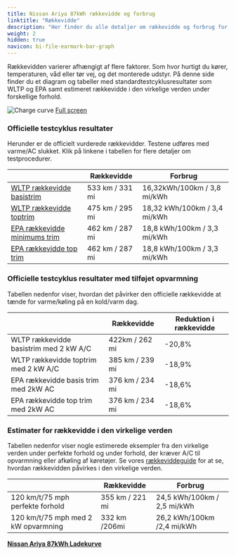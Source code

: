 ```yaml
---
title: Nissan Ariya 87kWh rækkevidde og forbrug
linktitle: "Rækkevidde"
description: "Her finder du alle detaljer om rækkevidde og forbrug for Nissan Ariya 87kWh."
weight: 2
hidden: true
navicon: bi-file-earmark-bar-graph
---
```

<!-- markdownlint-disable MD033 -->
<!-- markdownlint-disable MD010 -->

Rækkevidden varierer afhængigt af flere faktorer. Som hvor hurtigt du kører, temperaturen, våd eller tør vej, og det monterede udstyr. På denne side finder du et diagram og tabeller med standardtestcyklusresultater som WLTP og EPA samt estimeret rækkevidde i den virkelige verden under forskellige forhold.

<img class="img-fluid" alt="Charge curve" src="/images//models/nissan/ariya/ariya_87kwh/range.svg"/>
<a href="/images/models/nissan/ariya/ariya_87kwh/range.svg">Full screen</a>

### Officielle testcyklus resultater

Herunder er de officielt vurderede rækkevidder. Testene udføres med varme/AC slukket. Klik på linkene i tabellen for flere detaljer om testprocedurer.

<div class="table-responsive">
<table class="table table-striped border">
	<thead>
		<tr>
			<th>
			</th>
			<th>
				Rækkevidde
			</th>
			<th>
				Forbrug
			</th>
		</tr>
	</thead>
	<tbody>
		<tr>
			<td>
				<a href="../../../../../guides/understandingrange/wltp/ ">
					WLTP rækkevidde basistrim
				</a>
			</td>
			<td>
				533 km / 331 mi
			</td>
			<td>
				16,32kWh/100km / 3,8 mi/kWh
			</td>
		</tr>
		<tr>
			<td>
				<a href="../../../../../guides/understandingrange/wltp/ ">
					WLTP rækkevidde toptrim
				</a>
			</td>
			<td>
				475 km / 295 mi
			</td>
			<td>
				18,32 kWh/100km / 3,4 mi/kWh
			</td>
		</tr>
		<tr>
			<td>
				<a href="../../../../../guides/understandingrange/epa/ ">
					EPA rækkevidde minimums trim
				</a>
			</td>
			<td>
				462 km / 287 mi
			</td>
			<td>
				18,8 kWh/100km / 3,3 mi/kWh
			</td>
		</tr>
		<tr>
			<td>
				<a href="../../../../../guides/understandingrange/epa/ ">
					EPA rækkevidde top trim
				</a>
			</td>
			<td>
				462 km / 287 mi
			</td>
			<td>
				18,8 kWh/100km / 3,3 mi/kWh
			</td>
		</tr>
	</tbody>
</table>
</div>

### Officielle testcyklus resultater med tilføjet opvarmning

Tabellen nedenfor viser, hvordan det påvirker den officielle rækkevidde at tænde for varme/køling på en kold/varm dag.

<div class="table-responsive">
<table class="table table-striped border">
	<thead>
		<tr>
			<th>
			</th>
			<th>
				Rækkevidde
			</th>
			<th>
				Reduktion i rækkevidde
			</th>
		</tr>
	</thead>
	<tbody>
		<tr>
			<td>
				WLTP rækkevidde basistrim med 2 kW A/C
			</td>
			<td>
				 422km / 262 mi 
			</td>
			<td>
				-20,8%
			</td>
		</tr>
		<tr>
			<td>
				WLTP rækkevidde toptrim med 2 kW A/C
			</td>
			<td>
				385 km / 239 mi
			</td>
			<td>
				-18,9%
			</td>
		</tr>
		<tr>
			<td>
				EPA rækkevidde basis trim med 2kW AC
			</td>
			<td>
				376 km / 234 mi
			</td>
			<td>
				-18,6%
			</td>
		</tr>
		<tr>
			<td>
				EPA rækkevidde top trim med 2kW AC
			</td>
			<td>
				376 km / 234 mi
			</td>
			<td>
				-18,6%
			</td>
		</tr>
	</tbody>
</table>
</div>

### Estimater for rækkevidde i den virkelige verden

Tabellen nedenfor viser nogle estimerede eksempler fra den virkelige verden under perfekte forhold og under forhold, der kræver A/C til opvarmning eller afkøling af køretøjer. Se vores [rækkeviddeguide](../../../../../guides/understandingrange/) for at se, hvordan rækkevidden påvirkes i den virkelige verden.

<div class="table-responsive">
<table class="table table-striped border">
	<thead>
		<tr>
			<th>
			</th>
			<th>
				Rækkevidde
			</th>
			<th>
				Forbrug
			</th>
		</tr>
	</thead>
	<tbody>
		<tr>
			<td>
				120 km/t/75 mph perfekte forhold
			</td>
			<td>
				355 km / 221 mi
			</td>
			<td>
				24,5 kWh/100km / 2,5 mi/kWh
			</td>
		</tr>
		<tr>
			<td>
				120 km/t/75 mph med 2 kW opvarmning
			</td>
			<td>
				332 km /206mi
			</td>
			<td>
				26,2 kWh/100km /2,4 mi/kWh
			</td>
		</tr>
	</tbody>
</table>
</div>
<div class="mt-3 mb-3">
<a href="../" class="text-decoration-none text-black">
<strong><i class="bi-arrow-left"></i> Nissan Ariya 87kWh </strong>
</a>
<a href="../chargingcurve/" class="text-decoration-none text-black float-end">
<strong>Ladekurve <i class="bi-arrow-right"></i></strong>
</a>
</div>
